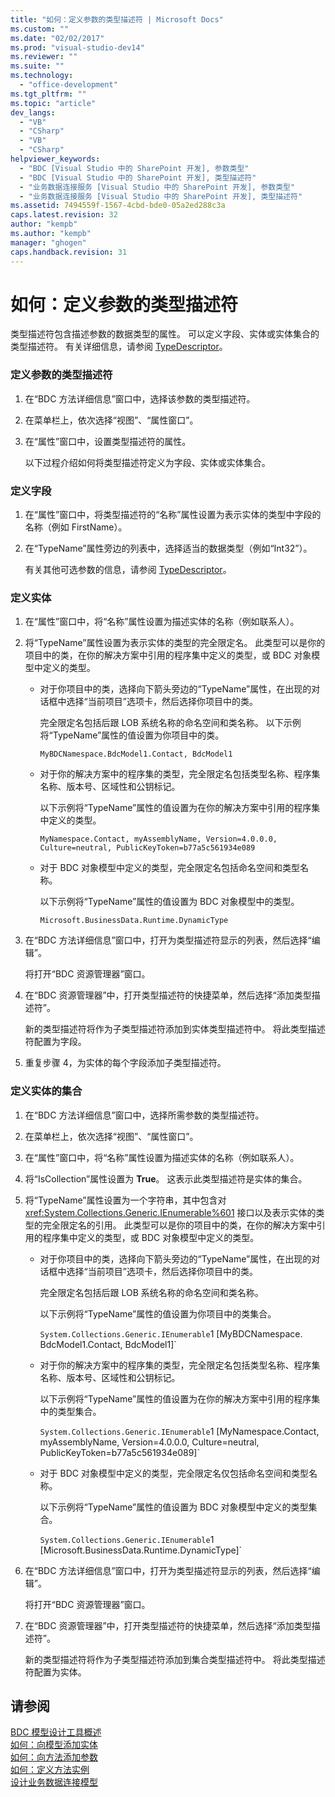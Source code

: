 ```yaml
---
title: "如何：定义参数的类型描述符 | Microsoft Docs"
ms.custom: ""
ms.date: "02/02/2017"
ms.prod: "visual-studio-dev14"
ms.reviewer: ""
ms.suite: ""
ms.technology: 
  - "office-development"
ms.tgt_pltfrm: ""
ms.topic: "article"
dev_langs: 
  - "VB"
  - "CSharp"
  - "VB"
  - "CSharp"
helpviewer_keywords: 
  - "BDC [Visual Studio 中的 SharePoint 开发], 参数类型"
  - "BDC [Visual Studio 中的 SharePoint 开发], 类型描述符"
  - "业务数据连接服务 [Visual Studio 中的 SharePoint 开发], 参数类型"
  - "业务数据连接服务 [Visual Studio 中的 SharePoint 开发], 类型描述符"
ms.assetid: 7494559f-1567-4cbd-bde0-05a2ed288c3a
caps.latest.revision: 32
author: "kempb"
ms.author: "kempb"
manager: "ghogen"
caps.handback.revision: 31
---
```

# 如何：定义参数的类型描述符
  类型描述符包含描述参数的数据类型的属性。  可以定义字段、实体或实体集合的类型描述符。  有关详细信息，请参阅 [TypeDescriptor](http://msdn.microsoft.com/library/ms543392%28v=office.12%29.aspx)。  
  
### 定义参数的类型描述符  
  
1.  在“BDC 方法详细信息”窗口中，选择该参数的类型描述符。  
  
2.  在菜单栏上，依次选择“视图”、“属性窗口”。  
  
3.  在“属性”窗口中，设置类型描述符的属性。  
  
     以下过程介绍如何将类型描述符定义为字段、实体或实体集合。  
  
### 定义字段  
  
1.  在“属性”窗口中，将类型描述符的“名称”属性设置为表示实体的类型中字段的名称（例如 FirstName）。  
  
2.  在“TypeName”属性旁边的列表中，选择适当的数据类型（例如“Int32”）。  
  
     有关其他可选参数的信息，请参阅 [TypeDescriptor](http://msdn.microsoft.com/library/ms543392%28v=office.12%29.aspx)。  
  
### 定义实体  
  
1.  在“属性”窗口中，将“名称”属性设置为描述实体的名称（例如联系人）。  
  
2.  将“TypeName”属性设置为表示实体的类型的完全限定名。  此类型可以是你的项目中的类，在你的解决方案中引用的程序集中定义的类型，或 BDC 对象模型中定义的类型。  
  
    -   对于你项目中的类，选择向下箭头旁边的“TypeName”属性，在出现的对话框中选择“当前项目”选项卡，然后选择你项目中的类。  
  
         完全限定名包括后跟 LOB 系统名称的命名空间和类名称。  以下示例将“TypeName”属性的值设置为你项目中的类。  
  
         `MyBDCNamespace.BdcModel1.Contact, BdcModel1`  
  
    -   对于你的解决方案中的程序集的类型，完全限定名包括类型名称、程序集名称、版本号、区域性和公钥标记。  
  
         以下示例将“TypeName”属性的值设置为在你的解决方案中引用的程序集中定义的类型。  
  
         `MyNamespace.Contact, myAssemblyName, Version=4.0.0.0, Culture=neutral, PublicKeyToken=b77a5c561934e089`  
  
    -   对于 BDC 对象模型中定义的类型，完全限定名包括命名空间和类型名称。  
  
         以下示例将“TypeName”属性的值设置为 BDC 对象模型中的类型。  
  
         `Microsoft.BusinessData.Runtime.DynamicType`  
  
3.  在“BDC 方法详细信息”窗口中，打开为类型描述符显示的列表，然后选择“编辑”。  
  
     将打开“BDC 资源管理器”窗口。  
  
4.  在“BDC 资源管理器”中，打开类型描述符的快捷菜单，然后选择“添加类型描述符”。  
  
     新的类型描述符将作为子类型描述符添加到实体类型描述符中。  将此类型描述符配置为字段。  
  
5.  重复步骤 4，为实体的每个字段添加子类型描述符。  
  
### 定义实体的集合  
  
1.  在“BDC 方法详细信息”窗口中，选择所需参数的类型描述符。  
  
2.  在菜单栏上，依次选择“视图”、“属性窗口”。  
  
3.  在“属性”窗口中，将“名称”属性设置为描述实体的名称（例如联系人）。  
  
4.  将“IsCollection”属性设置为 **True**。  这表示此类型描述符是实体的集合。  
  
5.  将“TypeName”属性设置为一个字符串，其中包含对 <xref:System.Collections.Generic.IEnumerable%601> 接口以及表示实体的类型的完全限定名的引用。  此类型可以是你的项目中的类，在你的解决方案中引用的程序集中定义的类型，或 BDC 对象模型中定义的类型。  
  
    -   对于你项目中的类，选择向下箭头旁边的“TypeName”属性，在出现的对话框中选择“当前项目”选项卡，然后选择你项目中的类。  
  
         完全限定名包括后跟 LOB 系统名称的命名空间和类名称。  
  
         以下示例将“TypeName”属性的值设置为你项目中的类集合。  
  
         `System.Collections.Generic.IEnumerable`1 [MyBDCNamespace.` `BdcModel1.Contact, BdcModel1]`  
  
    -   对于你的解决方案中的程序集的类型，完全限定名包括类型名称、程序集名称、版本号、区域性和公钥标记。  
  
         以下示例将“TypeName”属性的值设置为在你的解决方案中引用的程序集中的类型集合。  
  
         `System.Collections.Generic.IEnumerable`1 [MyNamespace.Contact, myAssemblyName, Version=4.0.0.0, Culture=neutral, PublicKeyToken=b77a5c561934e089]`  
  
    -   对于 BDC 对象模型中定义的类型，完全限定名仅包括命名空间和类型名称。  
  
         以下示例将“TypeName”属性的值设置为 BDC 对象模型中定义的类型集合。  
  
         `System.Collections.Generic.IEnumerable`1 [Microsoft.BusinessData.Runtime.DynamicType]`  
  
6.  在“BDC 方法详细信息”窗口中，打开为类型描述符显示的列表，然后选择“编辑”。  
  
     将打开“BDC 资源管理器”窗口。  
  
7.  在“BDC 资源管理器”中，打开类型描述符的快捷菜单，然后选择“添加类型描述符”。  
  
     新的类型描述符将作为子类型描述符添加到集合类型描述符中。  将此类型描述符配置为实体。  
  
## 请参阅  
 [BDC 模型设计工具概述](../sharepoint/bdc-model-design-tools-overview.md)   
 [如何：向模型添加实体](../sharepoint/how-to-add-an-entity-to-a-model.md)   
 [如何：向方法添加参数](../sharepoint/how-to-add-a-parameter-to-a-method.md)   
 [如何：定义方法实例](../sharepoint/how-to-define-a-method-instance.md)   
 [设计业务数据连接模型](../sharepoint/designing-a-business-data-connectivity-model.md)  
  
  